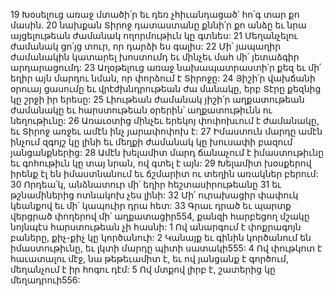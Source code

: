 19 Խօսելուց առաջ մտածի՛ր եւ դեռ չհիւանդացած՝ հո՛գ տար քո մասին.
20 նախքան Տիրոջ դատաստանը քննի՛ր քո անձը եւ նրա այցելութեան ժամանակ ողորմութիւն կը գտնես:
21 Մեղանչելու ժամանակ ցո՛յց տուր, որ դարձի ես գալիս:
22 Մի՛ յապաղիր ժամանակին կատարել խոստումդ եւ մինչեւ մահ մի՛ յետաձգիր արդարացումդ:
23 Աղօթելուց առաջ նախապատրաստի՛ր քեզ եւ մի՛ եղիր այն մարդու նման, որ փորձում է Տիրոջը:
24 Յիշի՛ր վախճանի օրուայ ցասումը եւ վրէժխնդրութեան ժա մանակը, երբ Տէրը քեզնից կը շրջի իր երեսը:
25 Լիութեան ժամանակ յիշի՛ր աղքատութեան ժամանակը եւ հարստութեան օրերին՝ աղքատութիւնն ու նեղութիւնը:
26 Առաւօտից մինչեւ երեկոյ փոփոխւում է ժամանակը, եւ Տիրոջ առջեւ ամէն ինչ յարափոփոխ է:
27 Իմաստուն մարդը ամէն ինչում զգոյշ կը լինի եւ մեղքի ժամանակ կը խուսափի բազում յանցանքներից:
28 Ամէն խելամիտ մարդ ճանաչում է իմաստութիւնը եւ գոհութիւն կը տայ նրան, ով գտել է այն:
29 Խելամիտ խօսքերով իրենք էլ են իմաստնանում եւ ճշմարիտ ու տեղին առակներ բերում:
30 Որդեա՛կ, անձնատուր մի՛ եղիր հեշտասիրութեանը
31 եւ թշնամիներից ոտնակոխ չես լինի:
32 Մի՛ ուրախացիր փափուկ կեանքով եւ մի՛ կապուիր դրա հետ:
33 Գրաւ դրած եւ պարտք վերցրած փողերով մի՛ աղքատացիր554, քանզի հարբեցող մշակը նոյնպէս հարստութեան չի հասնի:
1 Ով անարգում է փոքրագոյն բաները, քիչ-քիչ կը կործանուի:
2 Կանայք եւ գինին կործանում են իմաստութիւնը, եւ լկտի մարդը պիտի սատակի555:
4 Ով փութկոտ է հաւատալու մէջ, նա թեթեւամիտ է, եւ ով յանցանք է գործում, մեղանչում է իր հոգու դէմ:
5 Ով մտքով լիրբ է, շատերից կը մեղադրուի556:
